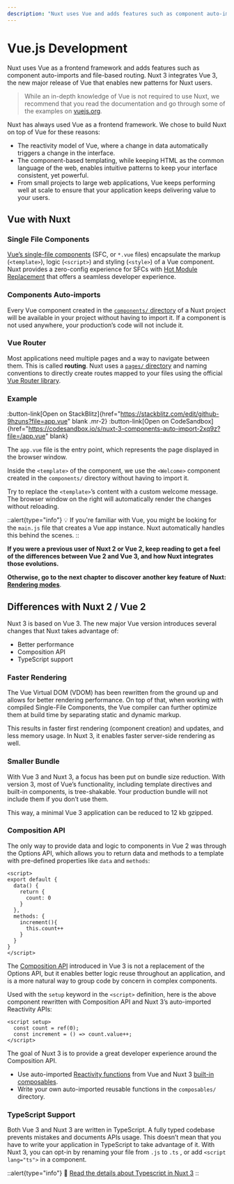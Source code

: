 ```yaml
---
description: "Nuxt uses Vue and adds features such as component auto-imports and file-based routing."
---
```


# Vue.js Development

Nuxt uses Vue as a frontend framework and adds features such as component auto-imports and file-based routing. Nuxt 3 integrates Vue 3, the new major release of Vue that enables new patterns for Nuxt users.

> While an in-depth knowledge of Vue is not required to use Nuxt, we recommend that you read the documentation and go through some of the examples on [vuejs.org](https://vuejs.org/).
>

Nuxt has always used Vue as a frontend framework. We chose to build Nuxt on top of Vue for these reasons:

- The reactivity model of Vue, where a change in data automatically triggers a change in the interface.
- The component-based templating, while keeping HTML as the common language of the web, enables intuitive patterns to keep your interface consistent, yet powerful.
- From small projects to large web applications, Vue keeps performing well at scale to ensure that your application keeps delivering value to your users.

## Vue with Nuxt

### Single File Components

[Vue’s single-file components](https://v3.vuejs.org/guide/single-file-component.html) (SFC, or `*.vue` files) encapsulate the markup (`<template>`), logic (`<script>`) and styling (`<style>`) of a Vue component. Nuxt provides a zero-config experience for SFCs with [Hot Module Replacement](https://webpack.js.org/concepts/hot-module-replacement/) that offers a seamless developer experience.

### Components Auto-imports

Every Vue component created in the [`components/` directory](/guide/directory-structure/components) of a Nuxt project will be available in your project without having to import it. If a component is not used anywhere, your production’s code will not include it.

### Vue Router

Most applications need multiple pages and a way to navigate between them. This is called **routing**. Nuxt uses a [`pages/` directory](/guide/directory-structure/pages) and naming conventions to directly create routes mapped to your files using the official [Vue Router library](https://router.vuejs.org/).

### Example

:button-link[Open on StackBlitz]{href="https://stackblitz.com/edit/github-9hzuns?file=app.vue" blank .mr-2}
:button-link[Open on CodeSandbox]{href="https://codesandbox.io/s/nuxt-3-components-auto-import-2xq9z?file=/app.vue" blank}

The `app.vue` file is the entry point, which represents the page displayed in the browser window.

Inside the `<template>` of the component, we use the `<Welcome>` component created in the `components/`  directory without having to import it.

Try to replace the `<template>`’s content with a custom welcome message. The browser window on the right will automatically render the changes without reloading.

::alert{type="info"}
💡 If you're familiar with Vue, you might be looking for the `main.js` file that creates a Vue app instance. Nuxt automatically handles this behind the scenes.
::

**If you were a previous user of Nuxt 2 or Vue 2, keep reading to get a feel of the differences between Vue 2 and Vue 3, and how Nuxt integrates those evolutions.**

**Otherwise, go to the next chapter to discover another key feature of Nuxt: [Rendering modes](/guide/concepts/rendering)**.

## Differences with Nuxt 2 / Vue 2

Nuxt 3 is based on Vue 3. The new major Vue version introduces several changes that Nuxt takes advantage of:

- Better performance
- Composition API
- TypeScript support

### Faster Rendering

The Vue Virtual DOM (VDOM) has been rewritten from the ground up and allows for better rendering performance. On top of that, when working with compiled Single-File Components, the Vue compiler can further optimize them at build time by separating static and dynamic markup.

This results in faster first rendering (component creation) and updates, and less memory usage. In Nuxt 3, it enables faster server-side rendering as well.

### Smaller Bundle

With Vue 3 and Nuxt 3, a focus has been put on bundle size reduction. With version 3, most of Vue’s functionality, including template directives and built-in components, is tree-shakable. Your production bundle will not include them if you don’t use them.

This way, a minimal Vue 3 application can be reduced to 12 kb gzipped.

### Composition API

The only way to provide data and logic to components in Vue 2 was through the Options API, which allows you to return data and methods to a template with pre-defined properties like `data` and `methods`:

```vue
<script>
export default {
  data() {
    return {
      count: 0
    }
  },
  methods: {
    increment(){
      this.count++
    }
  }
}
</script>
```

The [Composition API](https://vuejs.org/guide/extras/composition-api-faq.html) introduced in Vue 3 is not a replacement of the Options API, but it enables better logic reuse throughout an application, and is a more natural way to group code by concern in complex components.

Used with the `setup` keyword in the `<script>` definition, here is the above component rewritten with Composition API and Nuxt 3’s auto-imported Reactivity APIs:

```vue
<script setup>
  const count = ref(0);
  const increment = () => count.value++;
</script>
```

The goal of Nuxt 3 is to provide a great developer experience around the Composition API.

- Use auto-imported [Reactivity functions](https://vuejs.org/api/reactivity-core.html) from Vue and Nuxt 3 [built-in composables](/api/composables/use-async-data).
- Write your own auto-imported reusable functions in the `composables/` directory.

### TypeScript Support

Both Vue 3 and Nuxt 3 are written in TypeScript. A fully typed codebase prevents mistakes and documents APIs usage. This doesn’t mean that you have to write your application in TypeScript to take advantage of it. With Nuxt 3, you can opt-in by renaming your file from `.js` to `.ts` , or add `<script lang="ts">` in a component.

::alert{type="info"}
🔎 [Read the details about Typescript in Nuxt 3](/guide/concepts/typescript)
::
